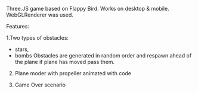 Three.JS game based on Flappy Bird.
Works on desktop & mobile.
WebGLRenderer was used.

Features:

1.Two types of obstacles:
- stars,
- bombs
Obstacles are generated in random order and respawn ahead of the plane if plane has moved pass them.

2. Plane moder with propeller animated with code

3. Game Over scenario
 
